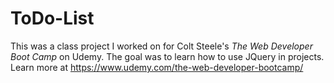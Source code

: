 # ToDo-List
This was a class project I worked on for Colt Steele's *The Web Developer Boot Camp* on Udemy. The goal was to learn how to use JQuery in projects.
Learn more at https://www.udemy.com/the-web-developer-bootcamp/
